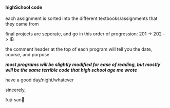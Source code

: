 #### highSchool code

each assignment is sorted into the different textbooks/assignments that they came from

final projects are seperate, and go in this order of progression: 201 -> 202 -> IB

the comment header at the top of each program will tell you the date, course, and purpose

***most programs will be slightly modified for ease of reading, but mostly will be the same terrible code that high school age me wrote***

have a good day/night/whatever

sincerely,

fuji-san🗻
